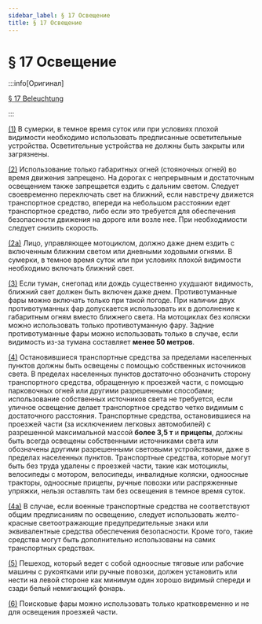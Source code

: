 ```yaml
---
sidebar_label: § 17 Освещение
title: § 17 Освещение
---
```


<VerifiedTranslationIcon />

# § 17 Освещение

:::info[Оригинал]

[§ 17 Beleuchtung](https://www.gesetze-im-internet.de/stvo_2013/__17.html)

:::


<span id="1">[(1)](#1)</span> В сумерки, в темное время суток или при условиях плохой видимости необходимо использовать предписанные осветительные устройства. Осветительные устройства не должны быть закрыты или загрязнены.


<span id="2">[(2)](#2)</span> Использование только габаритных огней (стояночных огней) во время движения запрещено. 
На дорогах с непрерывным и достаточным освещением также запрещается ездить с дальним светом. Следует своевременно 
переключать свет на ближний, если навстречу движется транспортное средство, впереди на небольшом расстоянии едет транспортное средство, либо если это требуется для обеспечения безопасности движения на дороге или возле нее. При
необходимости следует снизить скорость.


<span id="2a">[(2a)](#2a)</span> Лицо, управляющее мотоциклом, должно даже днем ездить с включенным 
ближним светом или дневными ходовыми огнями. В сумерки, в темное время суток или при условиях плохой 
видимости необходимо включать ближний свет.


<span id="3">[(3)](#3)</span> Если туман, снегопад или дождь существенно ухудшают видимость, ближний 
свет должен быть включен даже днем. Противотуманные фары можно включать только при такой погоде. При 
наличии двух противотуманных фар допускается использовать их в дополнение к габаритным огням вместо 
ближнего света. На мотоциклах без коляски можно использовать только противотуманную фару. Задние противотуманные 
фары можно использовать только в случае, если видимость из-за тумана составляет **менее 50 метров**.


<span id="4">[(4)](#4)</span> Остановившиеся транспортные средства за пределами населенных пунктов 
должны быть освещены с помощью собственных источников света. В пределах населенных пунктов достаточно 
обозначить сторону транспортного средства, обращенную к проезжей части, с помощью парковочных огней 
или другими разрешенными способами; использование собственных источников света не требуется, если 
уличное освещение делает транспортное средство четко видимым с достаточного расстояния. Транспортные 
средства, остановившиеся на проезжей части (за исключением легковых автомобилей) с разрешенной 
максимальной массой **более 3,5 т** и **прицепы**, должны быть всегда освещены собственными источниками 
света или обозначены другими разрешенными световыми устройствами, даже в пределах населенных пунктов. 
Транспортные средства, которые могут быть без труда удалены с проезжей части, такие как мотоциклы, 
велосипеды с мотором, велосипеды, инвалидные коляски, одноосные тракторы, одноосные прицепы, ручные 
повозки или распряженные упряжки, нельзя оставлять там без освещения в темное время суток.


<span id="4a">[(4a)](#4a)</span> В случае, если военные транспортные средства не соответствуют общим 
предписаниям по освещению, следует использовать желто-красные светоотражающие предупредительные знаки 
или эквивалентные средства обеспечения безопасности. Кроме того, такие средства могут быть дополнительно 
использованы на самих транспортных средствах.


<span id="5">[(5)](#5)</span> Пешеход, который ведет с собой одноосные тяговые или рабочие машины с 
рукоятками или ручные повозки, должен установить или нести на левой стороне как минимум один хорошо 
видимый спереди и сзади белый немигающий фонарь.


<span id="6">[(6)](#6)</span> Поисковые фары можно использовать только кратковременно и не для 
освещения проезжей части.
